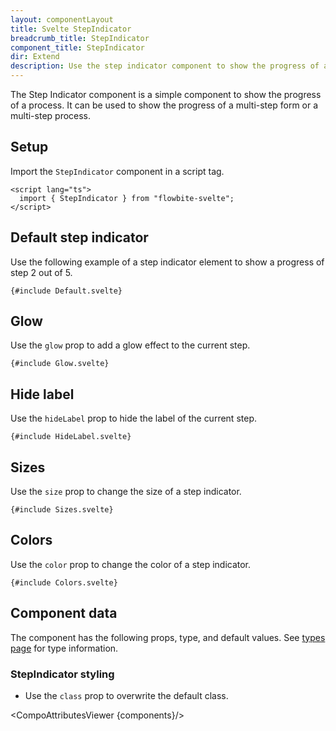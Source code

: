 ```yaml
---
layout: componentLayout
title: Svelte StepIndicator
breadcrumb_title: StepIndicator
component_title: StepIndicator
dir: Extend
description: Use the step indicator component to show the progress of a process.
---
```


<script lang="ts">
  import {  TableProp, TableDefaultRow, CompoAttributesViewer } from '../../utils'
  import { P, A } from '$lib'
  const components = 'StepIndicator'
</script>

The Step Indicator component is a simple component to show the progress of a process. It can be used to show the progress of a multi-step form or a multi-step process.

## Setup

Import the `StepIndicator` component in a script tag.

```svelte example hideOutput
<script lang="ts">
  import { StepIndicator } from "flowbite-svelte";
</script>
```

## Default step indicator

Use the following example of a step indicator element to show a progress of step 2 out of 5.

```svelte example
{#include Default.svelte}
```

## Glow

Use the `glow` prop to add a glow effect to the current step.

```svelte example
{#include Glow.svelte}
```

## Hide label

Use the `hideLabel` prop to hide the label of the current step.

```svelte example
{#include HideLabel.svelte}
```

## Sizes

Use the `size` prop to change the size of a step indicator.

```svelte example
{#include Sizes.svelte}
```

## Colors

Use the `color` prop to change the color of a step indicator.

```svelte example
{#include Colors.svelte}
```

## Component data

The component has the following props, type, and default values. See [types page](/docs/pages/typescript) for type information.

### StepIndicator styling

- Use the `class` prop to overwrite the default class.

<CompoAttributesViewer {components}/>
